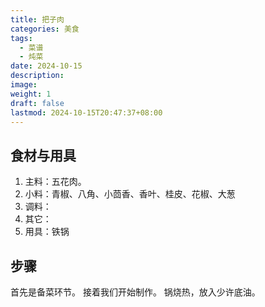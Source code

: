 ```yaml
---
title: 把子肉
categories: 美食
tags:
  - 菜谱
  - 炖菜
date: 2024-10-15
description: 
image: 
weight: 1
draft: false
lastmod: 2024-10-15T20:47:37+08:00
---
```

## 食材与用具

1. 主料：五花肉。
2. 小料：青椒、八角、小茴香、香叶、桂皮、花椒、大葱
3. 调料：
4. 其它：
5. 用具：铁锅

## 步骤

首先是备菜环节。
接着我们开始制作。
锅烧热，放入少许底油。




